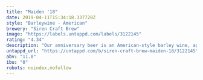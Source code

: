 ```yaml
---
title: "Maiden '18"
date: 2019-04-11T15:34:18.337728Z
style: "Barleywine - American"
brewery: "Siren Craft Brew"
image: "https://labels.untappd.com/labels/3122145"
rating: "4.34"
description: "Our anniversary beer is an American-style barley wine, aged in a variety of spirit and wine barrels before being blended back together with a percentage of fresh beer to create each year's vintage. Maiden 2018 has a beautiful aroma of caramel, almond and oak with some fruit notes, giving way to flavours of vanilla, raisin, spice, sherry, nuttiness and a delicate hop bitterness. It drinks smoothly with a soft mouthfeel, warming sensation and a long, complex finish."
untappd_url: "https://untappd.com/b/siren-craft-brew-maiden-18/3122145"
abv: "11.0"
ibu: "0"
robots: noindex,nofollow
---
```

